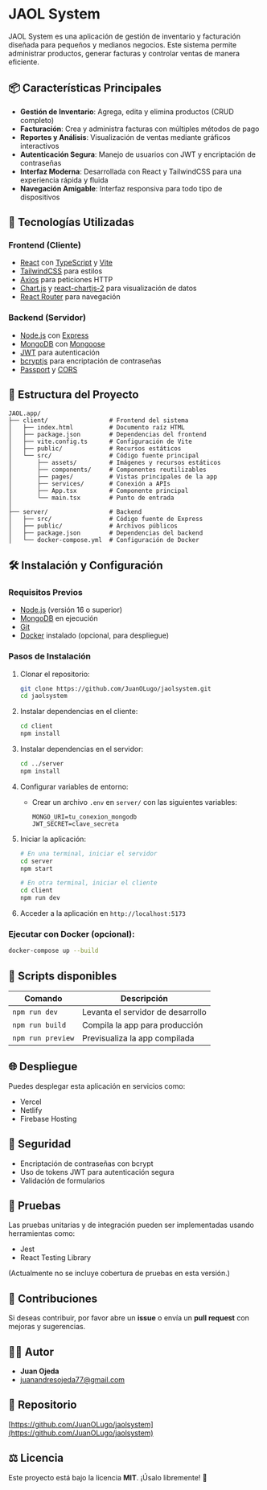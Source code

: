 # JAOL System

JAOL System es una aplicación de gestión de inventario y facturación diseñada para pequeños y medianos negocios. Este sistema permite administrar productos, generar facturas y controlar ventas de manera eficiente.

## 📦 Características Principales

- **Gestión de Inventario**: Agrega, edita y elimina productos (CRUD completo)
- **Facturación**: Crea y administra facturas con múltiples métodos de pago
- **Reportes y Análisis**: Visualización de ventas mediante gráficos interactivos
- **Autenticación Segura**: Manejo de usuarios con JWT y encriptación de contraseñas
- **Interfaz Moderna**: Desarrollada con React y TailwindCSS para una experiencia rápida y fluida
- **Navegación Amigable**: Interfaz responsiva para todo tipo de dispositivos

## 🚀 Tecnologías Utilizadas

### **Frontend (Cliente)**
- [React](https://reactjs.org/) con [TypeScript](https://www.typescriptlang.org/) y [Vite](https://vitejs.dev/)
- [TailwindCSS](https://tailwindcss.com/) para estilos
- [Axios](https://axios-http.com/) para peticiones HTTP
- [Chart.js](https://www.chartjs.org/) y [react-chartjs-2](https://react-chartjs-2.js.org/) para visualización de datos
- [React Router](https://reactrouter.com/) para navegación

### **Backend (Servidor)**
- [Node.js](https://nodejs.org/) con [Express](https://expressjs.com/)
- [MongoDB](https://www.mongodb.com/) con [Mongoose](https://mongoosejs.com/)
- [JWT](https://jwt.io/) para autenticación
- [bcryptjs](https://www.npmjs.com/package/bcryptjs) para encriptación de contraseñas
- [Passport](http://www.passportjs.org/) y [CORS](https://www.npmjs.com/package/cors)

## 📂 Estructura del Proyecto

```
JAOL.app/
├── client/                 # Frontend del sistema
│   ├── index.html          # Documento raíz HTML
│   ├── package.json        # Dependencias del frontend
│   ├── vite.config.ts      # Configuración de Vite
│   ├── public/             # Recursos estáticos
│   └── src/                # Código fuente principal
│       ├── assets/         # Imágenes y recursos estáticos
│       ├── components/     # Componentes reutilizables
│       ├── pages/          # Vistas principales de la app
│       ├── services/       # Conexión a APIs
│       ├── App.tsx         # Componente principal
│       └── main.tsx        # Punto de entrada
│
├── server/                 # Backend
│   ├── src/                # Código fuente de Express
│   ├── public/             # Archivos públicos
│   ├── package.json        # Dependencias del backend
│   └── docker-compose.yml  # Configuración de Docker
```

## 🛠️ Instalación y Configuración

### **Requisitos Previos**
- [Node.js](https://nodejs.org/) (versión 16 o superior)
- [MongoDB](https://www.mongodb.com/) en ejecución
- [Git](https://git-scm.com/)
- [Docker](https://www.docker.com/) instalado (opcional, para despliegue)

### **Pasos de Instalación**

1. Clonar el repositorio:
   ```sh
   git clone https://github.com/JuanOLugo/jaolsystem.git
   cd jaolsystem
   ```

2. Instalar dependencias en el cliente:
   ```sh
   cd client
   npm install
   ```

3. Instalar dependencias en el servidor:
   ```sh
   cd ../server
   npm install
   ```

4. Configurar variables de entorno:
   - Crear un archivo `.env` en `server/` con las siguientes variables:
     ```env
     MONGO_URI=tu_conexion_mongodb
     JWT_SECRET=clave_secreta
     ```

5. Iniciar la aplicación:
   ```sh
   # En una terminal, iniciar el servidor
   cd server
   npm start
   
   # En otra terminal, iniciar el cliente
   cd client
   npm run dev
   ```

6. Acceder a la aplicación en `http://localhost:5173`

### **Ejecutar con Docker** (opcional):
```sh
docker-compose up --build
```

## 📜 Scripts disponibles

| Comando           | Descripción                                |
|-------------------|--------------------------------------------|
| `npm run dev`     | Levanta el servidor de desarrollo          |
| `npm run build`   | Compila la app para producción             |
| `npm run preview` | Previsualiza la app compilada              |

## 🌐 Despliegue

Puedes desplegar esta aplicación en servicios como:

- Vercel
- Netlify
- Firebase Hosting

## 🔐 Seguridad

- Encriptación de contraseñas con bcrypt
- Uso de tokens JWT para autenticación segura
- Validación de formularios

## 🧪 Pruebas

Las pruebas unitarias y de integración pueden ser implementadas usando herramientas como:

- Jest
- React Testing Library

(Actualmente no se incluye cobertura de pruebas en esta versión.)

## 📢 Contribuciones

Si deseas contribuir, por favor abre un **issue** o envía un **pull request** con mejoras y sugerencias.

## 🧑‍💻 Autor

- **Juan Ojeda**
- [juanandresojeda77@gmail.com](mailto:juanandresojeda77@gmail.com)

## 📂 Repositorio

[https://github.com/JuanOLugo/jaolsystem](https://github.com/JuanOLugo/jaolsystem)

## ⚖️ Licencia

Este proyecto está bajo la licencia **MIT**. ¡Úsalo libremente! 🚀